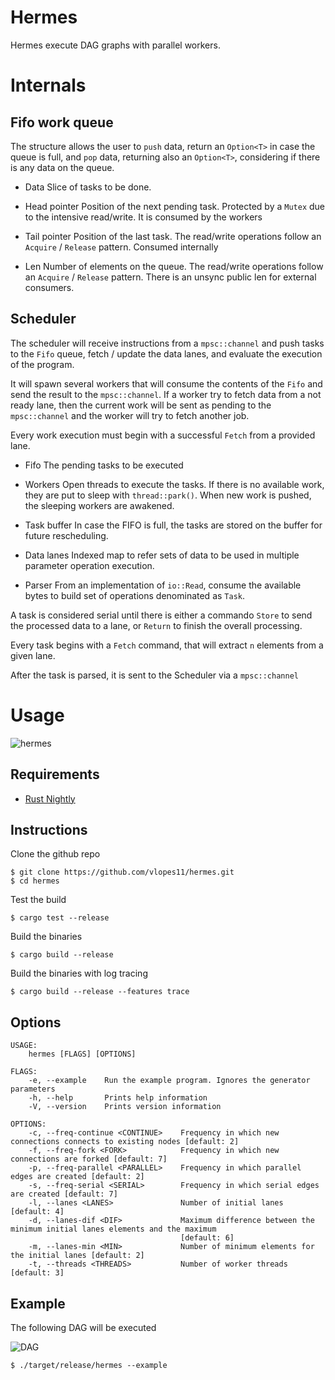 # Hermes

Hermes execute DAG graphs with parallel workers.

# Internals

## Fifo work queue

The structure allows the user to `push` data, return an `Option<T>` in case the queue is full, and `pop` data, returning also an `Option<T>`, considering if there is any data on the queue.

* Data
Slice of tasks to be done.

* Head pointer
Position of the next pending task. Protected by a `Mutex` due to the intensive read/write. It is consumed by the workers

* Tail pointer
Position of the last task. The read/write operations follow an `Acquire` / `Release` pattern. Consumed internally

* Len
Number of elements on the queue. The read/write operations follow an `Acquire` / `Release` pattern. There is an unsync public len for external consumers.

## Scheduler

The scheduler will receive instructions from a `mpsc::channel` and push tasks to the `Fifo` queue, fetch / update the data lanes, and evaluate the execution of the program.

It will spawn several workers that will consume the contents of the `Fifo` and send the result to the `mpsc::channel`. If a worker try to fetch data from a not ready lane, then the current work will be sent as pending to the `mpsc::channel` and the worker will try to fetch another job.

Every work execution must begin with a successful `Fetch` from a provided lane.

* Fifo
The pending tasks to be executed

* Workers
Open threads to execute the tasks. If there is no available work, they are put to sleep with `thread::park()`. When new work is pushed, the sleeping workers are awakened.

* Task buffer
In case the FIFO is full, the tasks are stored on the buffer for future rescheduling.

* Data lanes
Indexed map to refer sets of data to be used in multiple parameter operation execution.

* Parser
From an implementation of `io::Read`, consume the available bytes to build set of operations denominated as `Task`.

A task is considered serial until there is either a commando `Store` to send the processed data to a lane, or `Return` to finish the overall processing.

Every task begins with a `Fetch` command, that will extract `n` elements from a given lane.

After the task is parsed, it is sent to the Scheduler via a `mpsc::channel`

# Usage

![hermes](https://user-images.githubusercontent.com/8730839/74088499-7748d380-4a97-11ea-85dc-ebc673b112d9.gif)

## Requirements

* [Rust Nightly](https://www.rust-lang.org/tools/install)

## Instructions

Clone the github repo

```
$ git clone https://github.com/vlopes11/hermes.git
$ cd hermes
```

Test the build

`$ cargo test --release`

Build the binaries

`$ cargo build --release`

Build the binaries with log tracing

`$ cargo build --release --features trace`

## Options

```
USAGE:
    hermes [FLAGS] [OPTIONS]

FLAGS:
    -e, --example    Run the example program. Ignores the generator parameters
    -h, --help       Prints help information
    -V, --version    Prints version information

OPTIONS:
    -c, --freq-continue <CONTINUE>    Frequency in which new connections connects to existing nodes [default: 2]
    -f, --freq-fork <FORK>            Frequency in which new connections are forked [default: 7]
    -p, --freq-parallel <PARALLEL>    Frequency in which parallel edges are created [default: 2]
    -s, --freq-serial <SERIAL>        Frequency in which serial edges are created [default: 7]
    -l, --lanes <LANES>               Number of initial lanes [default: 4]
    -d, --lanes-dif <DIF>             Maximum difference between the minimum initial lanes elements and the maximum
                                      [default: 6]
    -m, --lanes-min <MIN>             Number of minimum elements for the initial lanes [default: 2]
    -t, --threads <THREADS>           Number of worker threads [default: 3]
```

## Example

The following DAG will be executed

![DAG](https://user-images.githubusercontent.com/8730839/74088510-892a7680-4a97-11ea-8d54-fad6d9094cfb.png)

`$ ./target/release/hermes --example`
